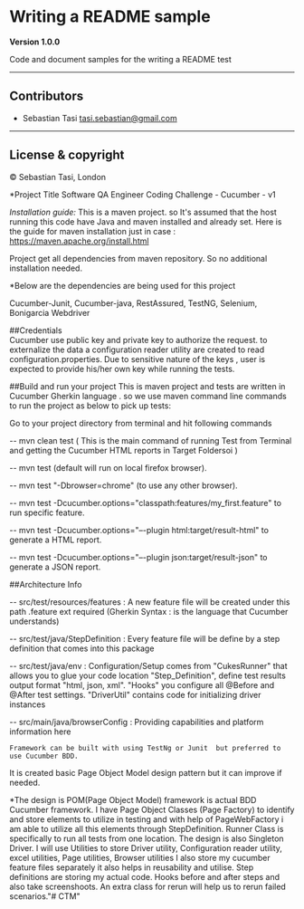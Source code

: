 # Writing a README sample

**Version 1.0.0**

Code and document samples for the writing a README test 

----

## Contributors

- Sebastian Tasi <tasi.sebastian@gmail.com>

---

## License & copyright

© Sebastian Tasi, London 



*Project Title 
Software QA Engineer Coding Challenge - Cucumber - v1

*Installation guide:* 
This is a maven project. so It's assumed that the host running this code have Java and maven installed and already set. 
Here is the guide for maven installation just in case : https://maven.apache.org/install.html

Project get all dependencies from maven repository. So no additional installation needed.

*Below are the dependencies are being used for this project 

Cucumber-Junit,
Cucumber-java,
RestAssured,
TestNG,
Selenium,
Bonigarcia Webdriver 

##Credentials  
Cucumber use public key and private key to authorize the request. to externalize the data a configuration reader utility are created to read configuration.properties. 
Due to sensitive nature of the keys , user is expected to provide his/her own key while running the tests. 

##Build and run your project 
This is maven project and tests are written in Cucumber Gherkin language . so we use maven command line commands to run the project as below to pick up tests:  

Go to your project directory from terminal and hit following commands

-- mvn clean test ( This is the main command of running Test from Terminal and getting the Cucumber HTML reports in Target Foldersoi )

-- mvn test (default will run on local firefox browser).

-- mvn test "-Dbrowser=chrome" (to use any other browser).

-- mvn test -Dcucumber.options="classpath:features/my_first.feature" to run specific feature.

-- mvn test -Dcucumber.options="–-plugin html:target/result-html" to generate a HTML report.

-- mvn test -Dcucumber.options="–-plugin json:target/result-json" to generate a JSON report.

##Architecture Info

-- src/test/resources/features : A new feature file will be created  under this path .feature ext required (Gherkin Syntax : is the language that Cucumber understands)

-- src/test/java/StepDefinition : Every feature file will be define by a step definition that comes into this package

-- src/test/java/env : Configuration/Setup comes from "CukesRunner" that allows you to glue your code location "Step_Definition", define test results output format "html, json, xml". "Hooks" you configure all @Before and @After test settings. "DriverUtil" contains code for initializing driver instances
 
-- src/main/java/browserConfig : Providing capabilities and platform information here



    Framework can be built with using TestNg or Junit  but preferred to use Cucumber BDD.
It is created basic Page Object Model design pattern but it can improve if needed.

*The design is POM(Page Object Model) framework is actual BDD Cucumber framework. I have Page Object Classes (Page Factory) to identify and store elements to utilize in testing and with help of PageWebFactory i am able to utilize all this elements through StepDefinition.
Runner Class is specifically to run all tests from one location.
The design is also Singleton Driver.
I will use Utilities to store Driver utility, Configuration reader utility, excel utilities, Page utilities, Browser utilities
I also store my cucumber feature files separately it also helps in reusability and utilise.
Step definitions are storing my actual code.
Hooks before and after steps and also take screenshoots.
An extra class for rerun will help us to rerun failed scenarios."# CTM" 
